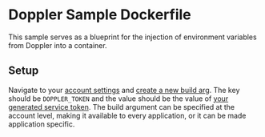 # Doppler Sample Dockerfile

This sample serves as a blueprint for the injection of environment variables from Doppler into a container.

## Setup

Navigate to your [account settings](https://docs.releasehub.com/reference-guide/account-settings) and [create a new build arg](https://docs.releasehub.com/reference-guide/account-settings/build-args). The key should be `DOPPLER_TOKEN` and the value should be the value of [your generated service token](https://docs.doppler.com/docs/service-tokens). The build argument can be specified at the account level, making it available to every application, or it can be made application specific.

